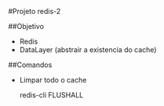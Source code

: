 #Projeto redis-2

##Objetivo
- Redis
- DataLayer (abstrair a existencia do cache)

##Comandos

- Limpar todo o cache

    
    redis-cli FLUSHALL


